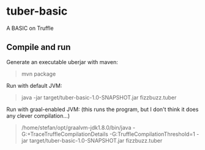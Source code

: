 tuber-basic
===========

A BASIC on Truffle


Compile and run
---------------

Generate an executable uberjar with maven:

> mvn package

Run with default JVM:

> java -jar target/tuber-basic-1.0-SNAPSHOT.jar fizzbuzz.tuber

Run with graal-enabled JVM: (this runs the program, but I don't think it does any clever compilation...)

> /home/stefan/opt/graalvm-jdk1.8.0/bin/java -G:+TraceTruffleCompilationDetails -G:TruffleCompilationThreshold=1 -jar target/tuber-basic-1.0-SNAPSHOT.jar fizzbuzz.tuber


